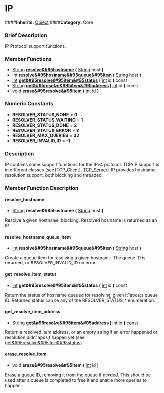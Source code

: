 #  IP  
####**Inherits:** [Object](class_object)
####**Category:** Core

###  Brief Description  
IP Protocol support functions.

###  Member Functions 
  * [String](class_string)  **[resolve&#95hostname](#resolve_hostname)**  **(** [String](class_string) host  **)**
  * [int](class_int)  **[resolve&#95hostname&#95queue&#95item](#resolve_hostname_queue_item)**  **(** [String](class_string) host  **)**
  * [int](class_int)  **[get&#95resolve&#95item&#95status](#get_resolve_item_status)**  **(** [int](class_int) id  **)** const
  * [String](class_string)  **[get&#95resolve&#95item&#95address](#get_resolve_item_address)**  **(** [int](class_int) id  **)** const
  * void  **[erase&#95resolve&#95item](#erase_resolve_item)**  **(** [int](class_int) id  **)**

###  Numeric Constants  
  * **RESOLVER_STATUS_NONE** = **0**
  * **RESOLVER_STATUS_WAITING** = **1**
  * **RESOLVER_STATUS_DONE** = **2**
  * **RESOLVER_STATUS_ERROR** = **3**
  * **RESOLVER_MAX_QUERIES** = **32**
  * **RESOLVER_INVALID_ID** = **-1**

###  Description  
IP contains some support functions for the IPv4 protocol. TCP/IP support is in different classes (see [TCP_Client], [TCP_Server](class_tcp_server)). IP provides hostname resolution support, both blocking and threaded.

###  Member Function Description  

#### <a name="resolve_hostname">resolve_hostname</a>
  * [String](class_string)  **resolve&#95hostname**  **(** [String](class_string) host  **)**

Resolve a given hostname, blocking. Resolved hostname is returned as an IP.

#### <a name="resolve_hostname_queue_item">resolve_hostname_queue_item</a>
  * [int](class_int)  **resolve&#95hostname&#95queue&#95item**  **(** [String](class_string) host  **)**

Create a queue item for resolving a given hostname. The queue ID is returned, or RESOLVER_INVALID_ID on error.

#### <a name="get_resolve_item_status">get_resolve_item_status</a>
  * [int](class_int)  **get&#95resolve&#95item&#95status**  **(** [int](class_int) id  **)** const

Return the status of hostname queued for resolving, given it"apos;s queue ID. Returned status can be any of the RESOLVER_STATUS_* enumeration.

#### <a name="get_resolve_item_address">get_resolve_item_address</a>
  * [String](class_string)  **get&#95resolve&#95item&#95address**  **(** [int](class_int) id  **)** const

Return a resolved item address, or an empty string if an error happened or resolution didn"apos;t happen yet (see [get&#95resolve&#95item&#95status](#get_resolve_item_status)).

#### <a name="erase_resolve_item">erase_resolve_item</a>
  * void  **erase&#95resolve&#95item**  **(** [int](class_int) id  **)**

Erase a queue ID, removing it from the queue if needed. This should be used after a queue is completed to free it and enable more queries to happen.
